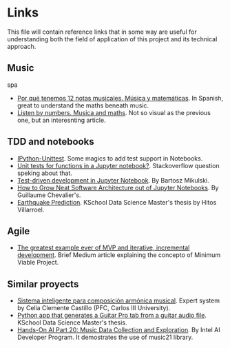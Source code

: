 # Links

This file will contain reference links that in some way are useful for understanding both the field of application of this project and its technical approach.

## Music
spa
* [Por qué tenemos 12 notas musicales. Música y matemáticas](https://www.youtube.com/watch?v=P7iC-fbdKmQ). In Spanish, great to understand the maths beneath music. 
* [Listen by numbers. Musica and maths](https://www.theguardian.com/music/2011/jun/27/music-mathematics-fibonacci). Not so visual as the previous one, but an interesnting article. 

## TDD and notebooks

* [IPython-Unittest](https://github.com/JoaoFelipe/ipython-unittest). Some magics to add test support in Notebooks.
* [Unit tests for functions in a Jupyter notebook?](https://stackoverflow.com/questions/40172281/unit-tests-for-functions-in-a-jupyter-notebook). Stackoverflow question speking about that. 
* [Test-driven development in Jupyter Notebook](https://www.mikulskibartosz.name/test-driven-development-in-jupyter-notebook/). By Bartosz Mikulski.
* [How to Grow Neat Software Architecture out of Jupyter Notebooks](https://guillaume-chevalier.com/how-to-grow-neat-software-architecture-out-of-jupyter-notebooks/). By Guillaume Chevalier's.
* [Earthquake Prediction](https://github.com/HitosVilla/TFM_Earthquake_Prediction). KSchool Data Science Master's thesis by Hitos Villarroel. 

## Agile

* [The greatest example ever of MVP and iterative, incremental development](https://medium.com/@gerterasmus23/the-greatest-example-ever-of-mvp-and-iterative-incremental-development-41fd718ece06). Brief Medium article explaining the concepto of Minimum Viable Project. 

## Similar proyects

* [Sistema inteligente para composición armónica musical](https://e-archivo.uc3m.es/bitstream/handle/10016/11177/Sistema%20inteligente%20para%20composicion%20armonica%20musical.pdf?sequence=1&isAllowed=y). Expert system by Celia Clemente Castillo (PFC, Carlos III University).
* [Python app that generates a Guitar Pro tab from a guitar audio file](https://github.com/Aturt2/music-sheet-generator). KSchool Data Science Master's thesis.
* [Hands-On AI Part 20: Music Data Collection and Exploration](https://software.intel.com/en-us/articles/hands-on-ai-part-20-music-data-collection-and-exploration). By Intel AI Developer Program. It demostrates the use of music21 library. 

